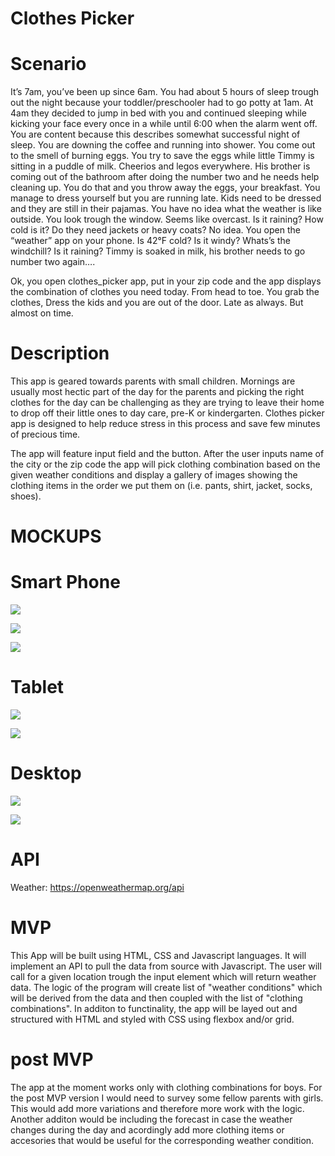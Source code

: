 # Clothes Picker

# Scenario

It’s 7am, you’ve been up since 6am. You had about 5 hours of sleep trough out the night because your toddler/preschooler had to go potty at 1am. At 4am they decided to jump in bed with you and continued sleeping while kicking your face every once in a while until 6:00 when the alarm went off. You are content because this describes somewhat successful night of sleep. You are downing the coffee and running into shower. You come out to the smell of burning eggs. You try to save the eggs while little Timmy is sitting in a puddle of milk. Cheerios and legos everywhere. His brother is coming out of the bathroom after doing the number two and he needs help cleaning up. You do that and you throw away the eggs, your breakfast. You manage to dress yourself but you are running late. Kids need to be dressed and they are still in their pajamas. You have no idea what the weather is like outside. You look trough the window. Seems like overcast. Is it raining? How cold is it? Do they need jackets or heavy coats? No idea. You open the “weather” app on your phone. Is 42°F cold? Is it windy? Whats’s the windchill? Is it raining? Timmy is soaked in milk, his brother needs to go number two again….

Ok, you open clothes_picker app, put in your zip code and the app displays the combination of clothes you need today. From head to toe. You grab the clothes, Dress the kids and you are out of the door. Late as always. But almost on time.

# Description

This app is geared towards parents with small children. Mornings are usually most hectic part of the day for the parents and picking the right clothes for the day can be challenging as they are trying to leave their home to drop off their little ones to day care, pre-K or kindergarten. Clothes picker app is designed to help reduce stress in this process and save few minutes of precious time.

The app will feature input field and the button. After the user inputs name of the city or the zip code the app will pick clothing combination based on the given weather conditions and display a gallery of images showing the clothing items in the order we put them on (i.e. pants, shirt, jacket, socks, shoes). 

# MOCKUPS

# Smart Phone

![](https://i.imgur.com/llaqKzJl.png)

![](https://i.imgur.com/gTEE061l.png)

![](https://i.imgur.com/8O0G7lxl.png)

# Tablet

![](https://i.imgur.com/rO3YOiZl.png)

![](https://i.imgur.com/Cmx0eRKl.png)

# Desktop

![](https://i.imgur.com/aOm8JDUl.png)

![](https://i.imgur.com/7XjgkOXl.png)


# API

Weather: https://openweathermap.org/api

# MVP

This App will be built using HTML, CSS and Javascript languages. It will implement an API to pull the data from source with Javascript. The user will call for a given location trough the input element which will return weather data. The logic of the program will create list of "weather conditions" which will be derived from the data and then coupled with the list of "clothing combinations". In additon to functinality, the app will be layed out and structured with HTML and styled with CSS using flexbox and/or grid.

# post MVP

The app at the moment works only with clothing combinations for boys. For the post MVP version I would need to survey some fellow parents with girls. This would add more variations and therefore more work with the logic. 
Another additon would be including the forecast in case the weather changes during the day and acordingly add more clothing items or accesories that would be useful for the corresponding weather condition.


